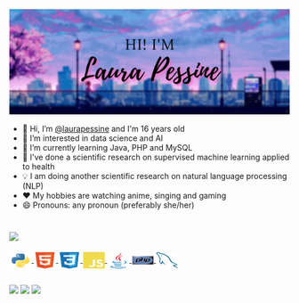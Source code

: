 <img src="cover-image.png">

- 👋 Hi, I’m <a href="https://github.com/laurapessine">@laurapessine</a> and I'm 16 years old
- 👀 I’m interested in data science and AI
- 🌱 I’m currently learning Java, PHP and MySQL
- 📖 I've done a scientific research on supervised machine learning applied to health
- 💡 I am doing another scientific research on natural language processing (NLP)
- ❤️ My hobbies are watching anime, singing and gaming
- 😄 Pronouns: any pronoun (preferably she/her)

#

<div>
  <a href="https://github.com/laurapessine">
  <img height="180em" src="https://github-readme-stats.vercel.app/api?username=laurapessine&show_icons=true&theme=radical&include_all_commits=true&count_private=true">
  <!-- <img height="180em" src="https://github-readme-stats.vercel.app/api/top-langs/?username=laurapessine&layout=compact&theme=radical"> -->
</div>

<div style="display: inline_block"><br>
  <img align="center" alt="Python" height="30" width="40" src="https://raw.githubusercontent.com/devicons/devicon/master/icons/python/python-original.svg">
  <img align="center" alt="HTML" height="30" width="40" src="https://raw.githubusercontent.com/devicons/devicon/master/icons/html5/html5-original.svg">
  <img align="center" alt="CSS" height="30" width="40" src="https://raw.githubusercontent.com/devicons/devicon/master/icons/css3/css3-original.svg">
  <img align="center" alt="JS" height="30" width="40" src="https://raw.githubusercontent.com/devicons/devicon/master/icons/javascript/javascript-plain.svg">
  <img align="center" alt="Java" height="30" width="40" src="https://raw.githubusercontent.com/devicons/devicon/master/icons/java/java-original.svg">
  <img align="center" alt="PHP" height="30" width="40" src="https://raw.githubusercontent.com/devicons/devicon/master/icons/php/php-original.svg">
  <img align="center" alt="MySQL" height="30" width="40" src="https://raw.githubusercontent.com/devicons/devicon/master/icons/mysql/mysql-original.svg">
</div>

##

<div>
  <a href="https://www.youtube.com/channel/UCQncrlvlbd1kGjCgKInUIIw" target="_blank"><img src="https://img.shields.io/badge/YouTube-Ca2a2c?style=for-the-badge&logo=youtube&logoColor=white" target="_blank"></a>
  <a href="https://instagram.com/laurapessine" target="_blank"><img src="https://img.shields.io/badge/-Instagram-DD2A7B?style=for-the-badge&logo=instagram&logoColor=white" target="_blank"></a>
  <a href="https://discordapp.com/users/706933445690916916/" target="_blank"><img src="https://img.shields.io/badge/-Discord-586AEA?style=for-the-badge&logo=discord&logoColor=white" target="_blank"></a>
</div>
